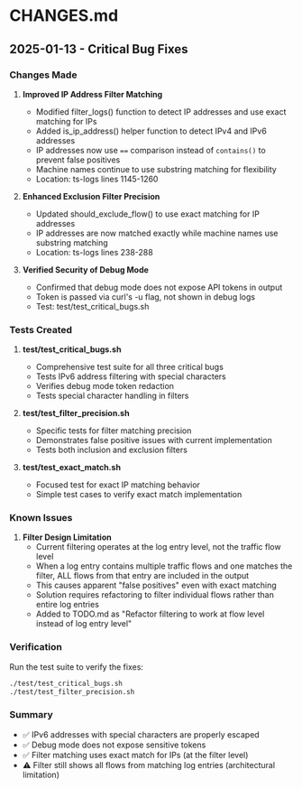 # CHANGES.md

## 2025-01-13 - Critical Bug Fixes

### Changes Made

1. **Improved IP Address Filter Matching**
   - Modified filter_logs() function to detect IP addresses and use exact matching for IPs
   - Added is_ip_address() helper function to detect IPv4 and IPv6 addresses
   - IP addresses now use `==` comparison instead of `contains()` to prevent false positives
   - Machine names continue to use substring matching for flexibility
   - Location: ts-logs lines 1145-1260

2. **Enhanced Exclusion Filter Precision**
   - Updated should_exclude_flow() to use exact matching for IP addresses
   - IP addresses are now matched exactly while machine names use substring matching
   - Location: ts-logs lines 238-288

3. **Verified Security of Debug Mode**
   - Confirmed that debug mode does not expose API tokens in output
   - Token is passed via curl's -u flag, not shown in debug logs
   - Test: test/test_critical_bugs.sh

### Tests Created

1. **test/test_critical_bugs.sh**
   - Comprehensive test suite for all three critical bugs
   - Tests IPv6 address filtering with special characters
   - Verifies debug mode token redaction
   - Tests special character handling in filters

2. **test/test_filter_precision.sh**
   - Specific tests for filter matching precision
   - Demonstrates false positive issues with current implementation
   - Tests both inclusion and exclusion filters

3. **test/test_exact_match.sh**
   - Focused test for exact IP matching behavior
   - Simple test cases to verify exact match implementation

### Known Issues

1. **Filter Design Limitation**
   - Current filtering operates at the log entry level, not the traffic flow level
   - When a log entry contains multiple traffic flows and one matches the filter, ALL flows from that entry are included in the output
   - This causes apparent "false positives" even with exact matching
   - Solution requires refactoring to filter individual flows rather than entire log entries
   - Added to TODO.md as "Refactor filtering to work at flow level instead of log entry level"

### Verification

Run the test suite to verify the fixes:
```bash
./test/test_critical_bugs.sh
./test/test_filter_precision.sh
```

### Summary

- ✅ IPv6 addresses with special characters are properly escaped
- ✅ Debug mode does not expose sensitive tokens
- ✅ Filter matching uses exact match for IPs (at the filter level)
- ⚠️  Filter still shows all flows from matching log entries (architectural limitation)